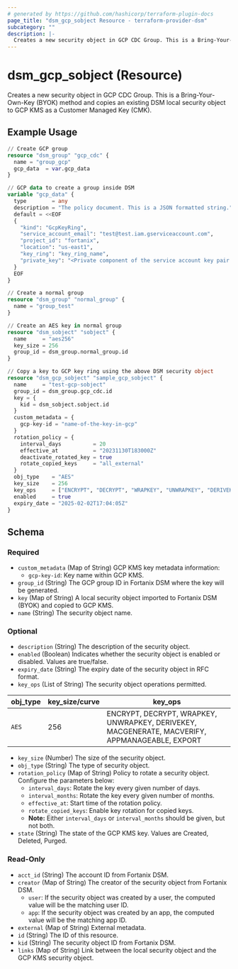 ```yaml
---
# generated by https://github.com/hashicorp/terraform-plugin-docs
page_title: "dsm_gcp_sobject Resource - terraform-provider-dsm"
subcategory: ""
description: |-
  Creates a new security object in GCP CDC Group. This is a Bring-Your-Own-Key (BYOK) method and copies an existing DSM local security object to GCP KMS as a Customer Managed Key (CMK).
---
```


# dsm_gcp_sobject (Resource)

Creates a new security object in GCP CDC Group. This is a Bring-Your-Own-Key (BYOK) method and copies an existing DSM local security object to GCP KMS as a Customer Managed Key (CMK).

## Example Usage

```terraform
// Create GCP group
resource "dsm_group" "gcp_cdc" {
  name = "group_gcp"
  gcp_data  = var.gcp_data
}

// GCP data to create a group inside DSM
variable "gcp_data" {
  type        = any
  description = "The policy document. This is a JSON formatted string."
  default = <<EOF
  {
    "kind": "GcpKeyRing",
    "service_account_email": "test@test.iam.gserviceaccount.com",
    "project_id": "fortanix",
    "location": "us-east1",
    "key_ring": "key_ring_name",
    "private_key": "<Private component of the service account key pair that can be obtained from the GCP cloud console. It is used to authenticate the requests made by DSM to the GCP cloud>"
  }
  EOF
}

// Create a normal group
resource "dsm_group" "normal_group" {
  name = "group_test"
}

// Create an AES key in normal group
resource "dsm_sobject" "sobject" {
  name     = "aes256"
  key_size = 256
  group_id = dsm_group.normal_group.id
}

// Copy a key to GCP key ring using the above DSM security object
resource "dsm_gcp_sobject" "sample_gcp_sobject" {
  name     = "test-gcp-sobject"
  group_id = dsm_group.gcp_cdc.id
  key = {
    kid = dsm_sobject.sobject.id
  }
  custom_metadata = {
    gcp-key-id = "name-of-the-key-in-gcp"
  }
  rotation_policy = {
    interval_days          = 20
    effective_at           = "20231130T183000Z"
    deactivate_rotated_key = true
    rotate_copied_keys     = "all_external"
  }
  obj_type    = "AES"
  key_size    = 256
  key_ops     = ["ENCRYPT", "DECRYPT", "WRAPKEY", "UNWRAPKEY", "DERIVEKEY", "MACGENERATE", "MACVERIFY", "APPMANAGEABLE", "EXPORT"]
  enabled     = true
  expiry_date = "2025-02-02T17:04:05Z"
}
```

<!-- schema generated by tfplugindocs -->
## Schema

### Required

- `custom_metadata` (Map of String) GCP KMS key metadata information:
   * `gcp-key-id`: Key name within GCP KMS.
- `group_id` (String) The GCP group ID in Fortanix DSM where the key will be generated.
- `key` (Map of String) A local security object imported to Fortanix DSM (BYOK) and copied to GCP KMS.
- `name` (String) The security object name.

### Optional

- `description` (String) The description of the security object.
- `enabled` (Boolean) Indicates whether the security object is enabled or disabled. Values are true/false.
- `expiry_date` (String) The expiry date of the security object in RFC format.
- `key_ops` (List of String) The security object operations permitted.

| obj_type | key_size/curve | key_ops |
| -------- | -------- |-------- |
| `AES` | 256 | ENCRYPT, DECRYPT, WRAPKEY, UNWRAPKEY, DERIVEKEY, MACGENERATE, MACVERIFY, APPMANAGEABLE, EXPORT
- `key_size` (Number) The size of the security object.
- `obj_type` (String) The type of security object.
- `rotation_policy` (Map of String) Policy to rotate a security object. Configure the parameters below:
   * `interval_days`: Rotate the key every given number of days.
   * `interval_months`: Rotate the key every given number of months.
   * `effective_at`: Start time of the rotation policy.
   * `rotate_copied_keys`: Enable key rotation for copied keys.
   * **Note:** Either `interval_days` or `interval_months` should be given, but not both.
- `state` (String) The state of the GCP KMS key. Values are Created, Deleted, Purged.

### Read-Only

- `acct_id` (String) The account ID from Fortanix DSM.
- `creator` (Map of String) The creator of the security object from Fortanix DSM.
   * `user`: If the security object was created by a user, the computed value will be the matching user ID.
   * `app`: If the security object was created by an app, the computed value will be the matching app ID.
- `external` (Map of String) External metadata.
- `id` (String) The ID of this resource.
- `kid` (String) The security object ID from Fortanix DSM.
- `links` (Map of String) Link between the local security object and the GCP KMS security object.
